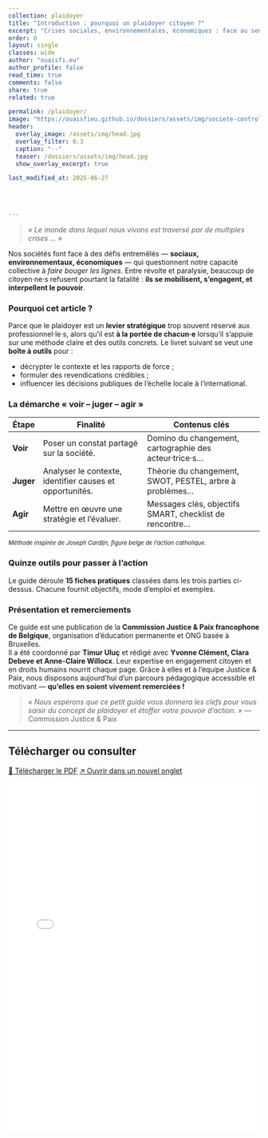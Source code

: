 ```yaml
---
collection: plaidoyer
title: "Introduction : pourquoi un plaidoyer citoyen ?"
excerpt: "Crises sociales, environnementales, économiques : face au sentiment d’impuissance, la Commission Justice & Paix propose quinze outils pour passer de l’indignation à l’action publique. Découvrons la démarche « voir – juger – agir » et remercions chaleureusement ses auteur·e·s."
order: 0
layout: single
classes: wide
author: "ouaisfi.eu"
author_profile: false
read_time: true
comments: false
share: true
related: true

permalink: /plaidoyer/
image: "https://ouaisfieu.github.io/dossiers/assets/img/societe-controle-frictions.jpg"
header:
  overlay_image: /assets/img/head.jpg
  overlay_filter: 0.3
  caption: "·-"
  teaser: /dossiers/assets/img/head.jpg
  show_overlay_excerpt: true

last_modified_at: 2025-06-27


  
  
---
```


> *« Le monde dans lequel nous vivons est traversé par de multiples crises … »*

Nos sociétés font face à des défis entremêlés — **sociaux, environnementaux, économiques** — qui questionnent notre capacité collective à *faire bouger les lignes*. Entre révolte et paralysie, beaucoup de citoyen·ne·s refusent pourtant la fatalité : **ils se mobilisent, s’engagent, et interpellent le pouvoir**.

### Pourquoi cet article ?

Parce que le plaidoyer est un **levier stratégique** trop souvent réservé aux professionnel·le·s, alors qu’il est **à la portée de chacun·e** lorsqu’il s’appuie sur une méthode claire et des outils concrets. Le livret suivant se veut une **boîte à outils** pour :

* décrypter le contexte et les rapports de force ;
* formuler des revendications crédibles ;
* influencer les décisions publiques de l’échelle locale à l’international.

### La démarche « voir – juger – agir »

| Étape | Finalité | Contenus clés |
|-------|----------|--------------|
| **Voir** | Poser un constat partagé sur la société. | Domino du changement, cartographie des acteur·trice·s… |
| **Juger** | Analyser le contexte, identifier causes et opportunités. | Théorie du changement, SWOT, PESTEL, arbre à problèmes… |
| **Agir** | Mettre en œuvre une stratégie et l’évaluer. | Messages clés, objectifs SMART, checklist de rencontre… |

<small>*Méthode inspirée de Joseph Cardijn, figure belge de l’action catholique.*</small>

### Quinze outils pour passer à l’action

Le guide déroule **15 fiches pratiques** classées dans les trois parties ci-dessus. Chacune fournit objectifs, mode d’emploi et exemples.

### Présentation et remerciements

Ce guide est une publication de la **Commission Justice & Paix francophone de Belgique**, organisation d’éducation permanente et ONG basée à Bruxelles.  
Il a été coordonné par **Timur Uluç** et rédigé avec **Yvonne Clément, Clara Debeve et Anne-Claire Willocx**. Leur expertise en engagement citoyen et en droits humains nourrit chaque page. Grâce à elles et à l’équipe Justice & Paix, nous disposons aujourd’hui d’un parcours pédagogique accessible et motivant — **qu’elles en soient vivement remerciées !**

> *« Nous espérons que ce petit guide vous donnera les clefs pour vous saisir du concept de plaidoyer et étoffer votre pouvoir d’action. »* — Commission Justice & Paix

---

## Télécharger ou consulter

<p>
  <a class="btn btn--primary" href="dossier.pdf">💾 Télécharger le PDF</a>
  <a class="btn btn--info" href="dossier.pdf" target="_blank" rel="noopener">↗️ Ouvrir dans un nouvel onglet</a>
</p>

<!-- Lecteur PDF natif du navigateur -->
<iframe
  src="/dossiers/_plaidoyer/dossier.pdf#toolbar=1"
  width="100%"
  height="700"
  style="border:none;"
  loading="lazy">
</iframe>
